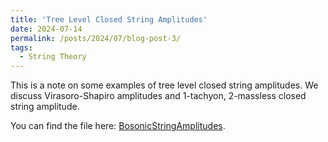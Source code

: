 ```yaml
---
title: 'Tree Level Closed String Amplitudes'
date: 2024-07-14
permalink: /posts/2024/07/blog-post-3/
tags:
  - String Theory
---
```


This is a note on some examples of tree level closed string amplitudes. We discuss Virasoro-Shapiro amplitudes and 1-tachyon, 2-massless closed string amplitude. 

You can find the file here: [BosonicStringAmplitudes](assets/BosonicStringAmplitudes.pdf).
